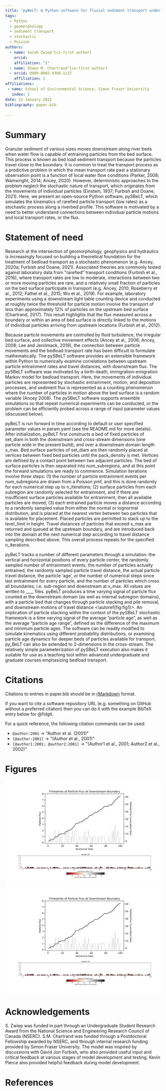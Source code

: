 ```yaml
---
title: 'pyBeLT: A Python software for fluvial sediment transport under rarefied conditions'
tags:
  - Python
  - geomorphology
  - sediment transport
  - stochastic
  - Poisson
authors:
  - name: Sarah Zwiep^[co-first author] 
    orcid: 
    affiliation: "1"
  - name: Shawn M. Chartrand^[co-first author] 
  - orcid: 0000-0002-9309-1137
    affiliation: 1
affiliations:
 - name: School of Environmental Science, Simon Fraser University
   index: 1
date: 12 January 2022
bibliography: paper.bib

---
```


# Summary

Granular sediment of various sizes moves downstream along river beds when water flow is capable of entraining particles from 
the bed surface. This process is known as bed load sediment transport because the particles travel close to the boundary. 
It is common to treat the transport process as a predictive problem in which the mean transport rate past a stationary 
observation point is a function of local water flow conditions (Parker, 2008; Wainwright, 2014; Ancey, 2020). However, 
deterministic approaches to the problem neglect the stochastic nature of transport, which originates from the movements 
of individual particles (Einstein, 1937; Furbish and Doane, 2021). Here, we present an open-source Python software, pySBeLT, 
which simulates the kinematics of rarefied particle transport (low rates) as a stochastic process along a riverbed profile. 
This software is motivated by a need to better understand connections between individual particle motions and local transport 
rates, or the flux.

# Statement of need

Research at the intersection of geomorphology, geophysics and hydraulics is increasingly focused on building 
a theoretical foundation for the treatment of bedload transport as a stochastic phenomenon (e.g. Ancey, 2020a; 
Furbish and Doane, 2021). Associated theories are commonly tested against laboratory data from "rarefied" transport 
conditions (Furbish et al., 2016), where transport rates are low to moderate, interactions between two or more 
moving particles are rare, and a relatively small fraction of particles on the bed surface participate in transport 
(e.g. Ancey, 2010; Roseberry et al., 2012; Fathel et al., 2015; Wu et al., 2019). For example, laboratory experiments 
using a downstream light table counting device and conducted at roughly twice the threshold for particle motion involve 
the transport of less than approximately 12% of particles on the upstream bed surface (Chartrand, 2017). This result 
highlights that the flux measured across a boundary or within an area of bed surface is directly linked to the motions 
of individual particles arriving from upstream locations (Furbish et al., 2012). 

Because particle movements are controlled by fluid turbulence, the irregular bed surface, and collective movement effects 
(Ancey et al., 2006; Ancey, 2008; Lee and Jerolmack, 2019), the connection between particle movements and the bedload 
transport rate has been difficult to formulate mathematically. The pySBeLT software provides an extensible framework within 
Python to numerically examine correlations between upstream particle entrainment rates and travel distances, with downstream 
flux. The pySBeLT software was motivated by a birth-death, immigration-emigration Markov model for bedload transport. Here, 
the movements of individual particles are represented by stochastic entrainment, motion, and deposition processes, and sediment 
flux is represented as a counting phenomenon where the number of particles in motion above the bed surface is a random 
variable (Ancey 2008). The pySBeLT software supports ensemble simulations so that repeat numerical experiments can be conducted,
or the problem can be efficiently probed across a range of input parameter values (discussed below).

pyBeLT is run forward in time according to default or user specified parameter values in param.yaml (see the README.md for 
more details). After initialization, pyBeLT first constructs a bed of fixed particles of set_diam in both the downstream and 
cross-stream dimensions (one particle wide in the present build), and over a downstream domain length x_max. Bed surface particles
of set_diam are then randomly placed at vertices between fixed bed particles until the pack_density is met. Vertices are defined 
by a contact point between two adjacent particles. The bed of surface particles is then separated into num_subregions, and at this 
point the forward simulations are ready to commence. Simulation iterations involve three steps: (1) the number of particle entrainment 
events per num_subregions are drawn from a Poisson pmf, and this is done randomly for each numerical step up to n_iterations; 
(2) surface particles from each subregion are randomly selected for entrainment, and if there are insufficient surface particles available 
for entrainment, then all available particles are moved; (3) each entrained particle moves a distance according to a randomly sampled value 
from either the normal or lognormal distribution, and is placed at the nearest vertex between two particles that is available for placement. 
Placed particles are permitted to stack up to the level_limit in height. Travel distances of particles that exceed x_max are returned and 
queued at the upstream boundary, and are introduced back into the domain at the next numerical step according to travel distance sampling 
described above. This overall process repeats for the specified n_iterations. 

pyBeLT tracks a number of different parameters through a simulation: the vertical and horizontal positions of every particle center, 
the randomly sampled number of entrainment events, the number of particles actually entrained, the randomly sampled particle travel 
distance, the actual particle travel distance, the particle ‘age’, or the number of numerical steps since last entrainment for every 
particle, and the number of particles which cross all boundaries, i.e. sub-region and downstream at x_max. All values are written to ____ files. 
pyBeLT produces a time varying signal of particle flux counted at the downstream domain (as well as internal subregion domains), with a 
particle bed that changes through particle stacking and pile removal, and downstream motions of travel distance <\autoref{fig:fig1}>. An implication 
of particle stacking within the context of the pySBeLT stochastic framework is a time varying signal of the average “particle age”, as well 
as the average “particle age range”, defined as the difference of the maximum and minimum particle ages. The software can be readily modified 
to simulate kinematics using different probability distributions, or examining particle age dynamics for deeper beds of particles available 
for transport. py_BeLT can also be extended to 2-dimensions in the cross-stream. The relatively simple parameterization of pySBeLT execution 
also makes it suitable for use as a teaching tool within advanced undergraduate and graduate courses emphasizing bedload transport.


# Citations

Citations to entries in paper.bib should be in
[rMarkdown](http://rmarkdown.rstudio.com/authoring_bibliographies_and_citations.html)
format.

If you want to cite a software repository URL (e.g. something on GitHub without a preferred
citation) then you can do it with the example BibTeX entry below for @fidgit.

For a quick reference, the following citation commands can be used:
- `@author:2001`  ->  "Author et al. (2001)"
- `[@author:2001]` -> "(Author et al., 2001)"
- `[@author1:2001; @author2:2001]` -> "(Author1 et al., 2001; Author2 et al., 2002)"

# Figures


![Screenshot](/figures/Figure%201.png)
<img src="/figures/Figure 1.png" alt="My cool logo"/>


# Acknowledgements

S. Zwiep was funded in part through an Undergraduate Student Research Award from the 
National Science and Engineering Research Council of Canada (NSERC). S.M. Chartrand was 
funded through a Postdoctoral Fellowship awarded by NSERC, and through internal research 
funding provided by Simon Fraser University. The model was inspired by discussions with 
David Jon Furbish, who also provided useful input and critical feedback at various stages 
of model development and testing. Kevin Pierce also provided helpful feedback during model 
development. 


# References
